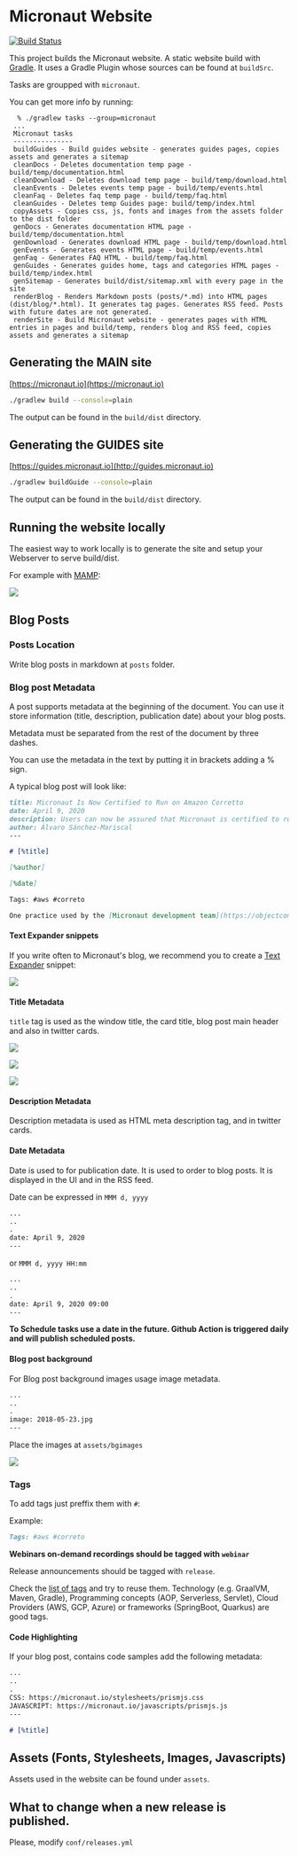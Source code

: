 # Micronaut Website

[![Build Status](https://github.com/micronaut-projects/static-website/workflows/Publish/badge.svg)](https://github.com/micronaut-projects/static-website/actions)

This project builds the Micronaut website. A static website build with [Gradle](https://gradle.org). It uses a Gradle Plugin whose sources can be found at `buildSrc`. 

Tasks are groupped with `micronaut`. 

You can get more info by running: 

```
  % ./gradlew tasks --group=micronaut
 ...
 Micronaut tasks
 ---------------
 buildGuides - Build guides website - generates guides pages, copies assets and generates a sitemap
 cleanDocs - Deletes documentation temp page - build/temp/documentation.html
 cleanDownload - Deletes download temp page - build/temp/download.html
 cleanEvents - Deletes events temp page - build/temp/events.html
 cleanFaq - Deletes faq temp page - build/temp/faq.html
 cleanGuides - Deletes temp Guides page: build/temp/index.html 
 copyAssets - Copies css, js, fonts and images from the assets folder to the dist folder
 genDocs - Generates documentation HTML page - build/temp/documentation.html
 genDownload - Generates download HTML page - build/temp/download.html
 genEvents - Generates events HTML page - build/temp/events.html
 genFaq - Generates FAQ HTML - build/temp/faq.html 
 genGuides - Generates guides home, tags and categories HTML pages - build/temp/index.html
 genSitemap - Generates build/dist/sitemap.xml with every page in the site
 renderBlog - Renders Markdown posts (posts/*.md) into HTML pages (dist/blog/*.html). It generates tag pages. Generates RSS feed. Posts with future dates are not generated.
 renderSite - Build Micronaut website - generates pages with HTML entries in pages and build/temp, renders blog and RSS feed, copies assets and generates a sitemap 
```

## Generating the MAIN site

[https://micronaut.io](https://micronaut.io)

```bash
./gradlew build --console=plain
```

The output can be found in the `build/dist` directory.

## Generating the GUIDES site

[https://guides.micronaut.io](http://guides.micronaut.io)

```bash
./gradlew buildGuide --console=plain

```
The output can be found in the `build/dist` directory.

## Running the website locally

The easiest way to work locally is to generate the site and setup your Webserver to serve build/dist. 

For example with [MAMP](https://www.mamp.info/en/mamp/): 

![](docs/mamp.png)

## Blog Posts

### Posts Location

Write blog posts in markdown at `posts` folder.

### Blog post Metadata

A post supports metadata at the beginning of the document. You can use it store information (title, description, publication date) about your blog posts. 

Metadata must be separated from the rest of the document by three dashes.

You can use the metadata in the text by putting it in brackets adding a % sign.

A typical blog post will look like: 

```markdown
title: Micronaut Is Now Certified to Run on Amazon Corretto
date: April 9, 2020  
description: Users can now be assured that Micronaut is certified to run on Amazon Corretto, and we will continue our partnership with Amazon to ensure users don't run into any issues in production.
author: Álvaro Sánchez-Mariscal
---

# [%title]

[%author]

[%date] 

Tags: #aws #correto

One practice used by the [Micronaut development team](https://objectcomputing.com/products/2gm-team "Groovy, Grails, and Micronaut Team") is continuous integration (CI). In support of this, the [Micronaut framework](https://micronaut.io/ "Learn more about the Micronaut Framework")'s core has an extensive test suite executed via [GitHub Actions](https://github.com/features/actions), and since the beginning of 2020, tests have also been executed with [Amazon Corretto](https://aws.amazon.com/corretto/) 8 and 11.
```

#### Text Expander snippets

If you write often to Micronaut's blog, we recommend you to create a [Text Expander](https://textexpander.com) snippet:

 ![](docs/textexpander.png)


#### Title Metadata

`title` tag is used as the window title, the card title, blog post main header and also in twitter cards.

![](docs/title2.png)

![](docs/title3.png)

![](docs/title1.png)

#### Description Metadata

Description metadata is used as HTML meta description tag, and in twitter cards.

#### Date Metadata

Date is used to for publication date. It is used to order to blog posts. It is displayed in the UI and in the RSS feed.

Date can be expressed in `MMM d, yyyy`

```markdown
...
..
.
date: April 9, 2020  
---

```

or `MMM d, yyyy HH:mm`
 
```markdown
...
..
.
date: April 9, 2020 09:00
---

```

**To Schedule tasks use a date in the future. Github Action is triggered daily and will publish scheduled posts.**

#### Blog post background

For Blog post background images usage image metadata. 

```markdown
...
..
.
image: 2018-05-23.jpg
---
```

Place the images at `assets/bgimages`

![](docs/blogimages.png)

### Tags

To add tags just preffix them with `#`:

Example:

```markdown
Tags: #aws #correto
```

**Webinars on-demand recordings should be tagged with `webinar`**

Release announcements should be tagged with `release`. 

Check the [list of tags](https://micronaut.io/blog/index.html) and try to reuse them. Technology (e.g. GraalVM, Maven, Gradle), Programming concepts (AOP, Serverless, Servlet), Cloud Providers (AWS, GCP, Azure) or frameworks (SpringBoot, Quarkus) are good tags.

#### Code Highlighting

If your blog post, contains code samples add the following metadata:

```markdown
...
..
.
CSS: https://micronaut.io/stylesheets/prismjs.css
JAVASCRIPT: https://micronaut.io/javascripts/prismjs.js
---

# [%title]

```


## Assets (Fonts, Stylesheets, Images, Javascripts)

Assets used in the website can be found under `assets`. 

## What to change when a new release is published.

Please, modify `conf/releases.yml`
